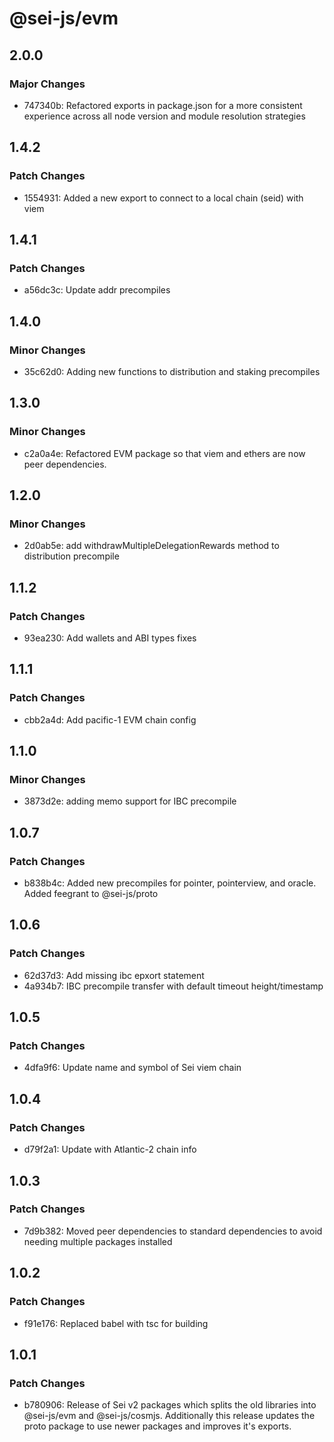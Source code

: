 # @sei-js/evm

## 2.0.0

### Major Changes

- 747340b: Refactored exports in package.json for a more consistent experience across all node version and module resolution strategies

## 1.4.2

### Patch Changes

- 1554931: Added a new export to connect to a local chain (seid) with viem

## 1.4.1

### Patch Changes

- a56dc3c: Update addr precompiles

## 1.4.0

### Minor Changes

- 35c62d0: Adding new functions to distribution and staking precompiles

## 1.3.0

### Minor Changes

- c2a0a4e: Refactored EVM package so that viem and ethers are now peer dependencies.

## 1.2.0

### Minor Changes

- 2d0ab5e: add withdrawMultipleDelegationRewards method to distribution precompile

## 1.1.2

### Patch Changes

- 93ea230: Add wallets and ABI types fixes

## 1.1.1

### Patch Changes

- cbb2a4d: Add pacific-1 EVM chain config

## 1.1.0

### Minor Changes

- 3873d2e: adding memo support for IBC precompile

## 1.0.7

### Patch Changes

- b838b4c: Added new precompiles for pointer, pointerview, and oracle. Added feegrant to @sei-js/proto

## 1.0.6

### Patch Changes

- 62d37d3: Add missing ibc epxort statement
- 4a934b7: IBC precompile transfer with default timeout height/timestamp

## 1.0.5

### Patch Changes

- 4dfa9f6: Update name and symbol of Sei viem chain

## 1.0.4

### Patch Changes

- d79f2a1: Update with Atlantic-2 chain info

## 1.0.3

### Patch Changes

- 7d9b382: Moved peer dependencies to standard dependencies to avoid needing multiple packages installed

## 1.0.2

### Patch Changes

- f91e176: Replaced babel with tsc for building

## 1.0.1

### Patch Changes

- b780906: Release of Sei v2 packages which splits the old libraries into @sei-js/evm and @sei-js/cosmjs. Additionally this release updates the proto package to use newer packages and improves it's exports.
